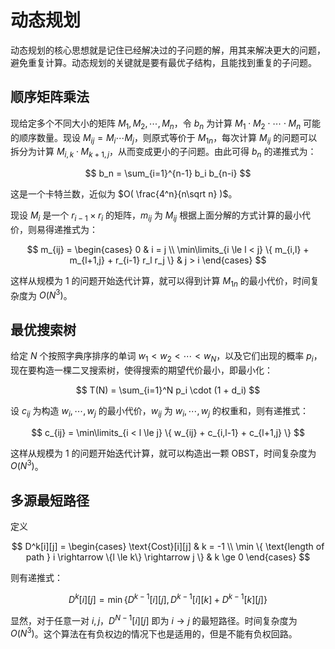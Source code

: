 
# 动态规划

动态规划的核心思想就是记住已经解决过的子问题的解，用其来解决更大的问题，避免重复计算。动态规划的关键就是要有最优子结构，且能找到重复的子问题。

## 顺序矩阵乘法

现给定多个不同大小的矩阵 $M_1, M_2, \cdots, M_n$，令 $b_n$ 为计算 $M_1 \cdot M_2 \cdot \cdots \cdot M_n$ 可能的顺序数量。现设 $M_{ij} = M_i \cdots M_j$，则原式等价于 $M_{1n}$，每次计算 $M_{ij}$ 的问题可以拆分为计算 $M_{i, k} \cdot M_{k+1, j}$，从而变成更小的子问题。由此可得 $b_n$ 的递推式为：

$$ b_n = \sum_{i=1}^{n-1} b_i b_{n-i} $$

这是一个卡特兰数，近似为 $O( \frac{4^n}{n\sqrt n} )$。

现设 $M_i$ 是一个 $r_{i-1} \times r_i$ 的矩阵，$m_{ij}$ 为 $M_{ij}$ 根据上面分解的方式计算的最小代价，则易得递推式为：

$$
m_{ij} =
\begin{cases}
    0 & i = j \\
    \min\limits_{i \le l < j} \{ m_{i,l} + m_{l+1,j} + r_{i-1} r_l r_j \} & j > i
\end{cases}
$$

这样从规模为 1 的问题开始迭代计算，就可以得到计算 $M_{1n}$ 的最小代价，时间复杂度为 $O(N^3)$。


## 最优搜索树

给定 $N$ 个按照字典序排序的单词 $w_1 < w_2 < \cdots < w_N$，以及它们出现的概率 $p_i$，现在要构造一棵二叉搜索树，使得搜索的期望代价最小，即最小化：

$$ T(N) = \sum_{i=1}^N p_i \cdot (1 + d_i) $$

设 $c_{ij}$ 为构造 $w_i, \cdots, w_j$ 的最小代价，$w_{ij}$ 为 $w_i, \cdots, w_j$ 的权重和，则有递推式：

$$ c_{ij} = \min\limits_{i < l \le j} \{ w_{ij} + c_{i,l-1} + c_{l+1,j} \} $$

这样从规模为 1 的问题开始迭代计算，就可以构造出一颗 OBST，时间复杂度为 $O(N^3)$。


## 多源最短路径

定义

$$
D^k[i][j] = 
\begin{cases}
    \text{Cost}[i][j] & k = -1 \\
    \min \{ \text{length of path } i \rightarrow \{l \le k\} \rightarrow j \} & k \ge 0
\end{cases}
$$

则有递推式：

$$ D^k[i][j] = \min \{ D^{k-1}[i][j], D^{k-1}[i][k] + D^{k-1}[k][j] \} $$

显然，对于任意一对 $i, j$，$D^{N-1}[i][j]$ 即为 $i \rightarrow j$ 的最短路径。时间复杂度为 $O(N^3)$。这个算法在有负权边的情况下也是适用的，但是不能有负权回路。
